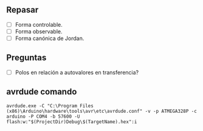 ## Repasar

- [ ] Forma controlable.
- [ ] Forma observable.
- [ ] Forma canónica de Jordan.

## Preguntas

- [ ] Polos en relación a autovalores en transferencia?

## avrdude comando
```
avrdude.exe -C "C:\Program Files (x86)\Arduino\hardware\tools\avr\etc\avrdude.conf" -v -p ATMEGA328P -c arduino -P COM4 -b 57600 -U flash:w:"$(ProjectDir)Debug\$(TargetName).hex":i
```
